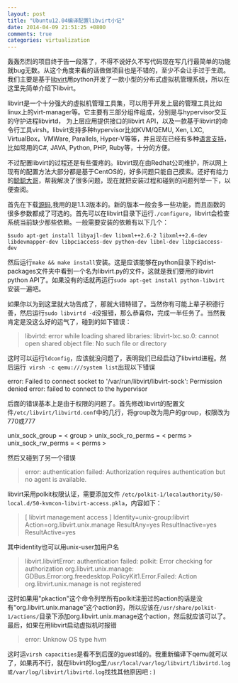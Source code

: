 ```yaml
---
layout: post
title: "Ubuntu12.04编译配置libvirt小记"
date: 2014-04-09 21:51:25 +0800
comments: true
categories: virtualization
---
```


轰轰烈烈的项目终于告一段落了，不得不说好久不写代码现在写几行最简单的功能就bug无数。从这个角度来看的话做做项目也是不错的，至少不会让手过于生疏。我们主要是基于[libvirt][1]用python开发了一款小型的分布式虚拟机管理系统，所以在这里先简单介绍下libvirt。

libvirt是一个十分强大的虚拟机管理工具集，可以用于开发上层的管理工具比如linux上的virt-manager等。它主要有三部分组件组成，分别是与hypervisor交互的守护进程libvirtd， 为上层应用提供接口的libvirt API，以及一款基于libvirt的命令行工具virsh。libvirt支持多种hypervisor比如KVM/QEMU, Xen, LXC, VirtualBox，VMWare, Parallels, Hyper-V等等，并且现在已经有多种[语言支持][2]，比如常用的C#, JAVA, Python, PHP, Ruby等，十分的方便。

不过配置libvirt的过程还是有些蛋疼的。libvirt现在由Redhat公司维护，所以网上现有的配置方法大部分都是基于CentOS的，好多问题只能自己摸索。还好有给力的[聪聪大哥][3]，帮我解决了很多问题，现在就把安装过程和碰到的问题列举一下，以便查阅。

<!--more-->  
首先在下载[源码][4],我用的是1.1.3版本的。新的版本一般会多一些功能，而且函数的很多参数都成了可选的。首先可以在libvirt目录下运行`./configure`，libvirt会检查系统当前缺少那些依赖。一般需要安装的依赖有以下几个：

    $sudo apt-get install libyajl-dev libxml++2.6-2 libxml++2.6-dev libdevmapper-dev libpciaccess-dev python-dev libnl-dev libpciaccess-dev
然后运行`make && make install`安装。这是应该能够在python目录下的dist-packages文件夹中看到一个名为libvirt.py的文件，这就是我们要用的libvirt python API了。如果没有的话就再运行`sudo apt-get install python-libvirt`安装一遍吧。

如果你以为到这里就大功告成了，那就大错特错了。当然你有可能上辈子积德行善，然后运行`sudo libvirtd -d`没报错，那么恭喜你，完成一半任务了。当然我肯定是没这么好的运气了，碰到的如下错误：

>  libvirtd: error while loading shared libraries: libvirt-lxc.so.0: cannot open shared object file: No such file or directory

这时可以运行`ldconfig`，应该就没问题了，表明我们已经启动了libvirtd进程。然后运行`
virsh -c qemu:///system list`出现以下错误

> 
error: Failed to connect socket to '/var/run/libvirt/libvirt-sock': Permission denied
error: failed to connect to the hypervisor

后面的错误基本上是由于权限的问题了。首先修改libvirt的配置文件`/etc/libvirt/libvirtd.conf`中的几行，将group改为用户的group，权限改为770或777

> 
unix_sock_group = < group >
unix_sock_ro_perms = < perms >
unix_sock_rw_perms = < perms >

然后又碰到了另一个错误

> error: authentication failed: Authorization requires authentication but no agent is available.

libvirt采用polkit权限认证，需要添加文件 `/etc/polkit-1/localauthority/50-local.d/50-kvmcon-libvirt-access.pkla`，内容如下：

> [ libvirt management access ]
Identity=unix-group:libvirt
Action=org.libvirt.unix.manage
ResultAny=yes
ResultInactive=yes
ResultActive=yes

其中identity也可以用unix-user加用户名

> libvirt.libvirtError: authentication failed: polkit: Error checking for authorization org.libvirt.unix.manage: GDBus.Error:org.freedesktop.PolicyKit1.Error.Failed: Action org.libvirt.unix.manage is not registered

这时如果用"pkaction"这个命令列举所有polkit注册过的action的话是没有“org.libvirt.unix.manage"这个action的，所以应该在`/usr/share/polkit-1/actions/`目录下添加org.libvirt.unix.manage这个action，然后就应该可以了。
最后，如果在用libvirt启动虚拟机时报错

> error: Unknow OS type hvm

这时运`virsh capacities`是看不到后面的guest域的。我重新编译下qemu就可以了，如果再不行，就在libvirt的log里`/usr/local/var/log/libvirt/libvirtd.log或/var/log/libvirt/libvirtd.log`找找其他原因吧 : )







  [1]: http://libvirt.org/
  [2]: http://libvirt.org/bindings.html
  [3]: http://ytliu.info/
  [4]: http://libvirt.org/downloads.html
  
